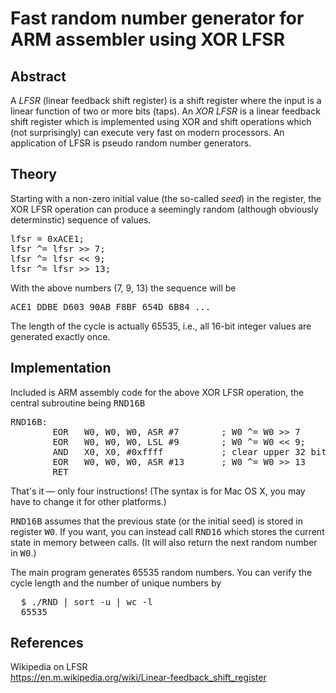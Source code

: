 # Fast random number generator for ARM assembler using XOR LFSR
## Abstract
<p>
  A <i>LFSR</i> (linear feedback shift register) is a shift register
  where the input is a linear function of two or more bits (taps).
  An <i>XOR LFSR</i> is a linear feedback shift register which
  is implemented using XOR and shift operations which (not surprisingly)
  can execute very fast on modern processors.
  An application of LFSR is pseudo random number generators.
</p>

## Theory
<p>
  Starting with a non-zero initial value (the so-called <i>seed</i>)
  in the register, the XOR LFSR operation can produce a seemingly
  random (although obviously determinstic) sequence of values.
</p>
<pre>
lfsr = 0xACE1;
lfsr ^= lfsr >> 7;
lfsr ^= lfsr << 9;
lfsr ^= lfsr >> 13;
</pre>
<p>
  With the above numbers (7, 9, 13) the sequence will be
</p>
<pre>
ACE1 DDBE D603 90AB F8BF 654D 6B84 ...
</pre>
<p>
  The length of the cycle is actually 65535, i.e., all 16-bit integer values
  are generated exactly once.
</p>

## Implementation
<p>
  Included is ARM assembly code for the above XOR LFSR operation, the
  central subroutine being <tt>RND16B</tt>
</p>
<pre>
RND16B:
        EOR   W0, W0, W0, ASR #7        ; W0 ^= W0 >> 7
        EOR   W0, W0, W0, LSL #9        ; W0 ^= W0 << 9;
        AND   X0, X0, #0xffff           ; clear upper 32 bits
        EOR   W0, W0, W0, ASR #13       ; W0 ^= W0 >> 13
        RET
</pre>
<p>
  That's it &mdash; only four instructions!
  (The syntax is for Mac OS X, you may have to change it for other platforms.)
</p>
<p>
  <tt>RND16B</tt> assumes that the previous state (or the initial seed)
  is stored in register <tt>W0</tt>.
  If you want, you can instead call <tt>RND16</tt> which stores the current
  state in memory between calls.  (It will also return the next random number
  in <tt>W0</tt>.)
</p>
<p>
  The main program generates 65535 random numbers. You can verify the cycle length
  and the number of unique numbers by
</p>
<pre>
  $ ./RND | sort -u | wc -l
  65535
</pre>

## References

Wikipedia on LFSR
<br>
https://en.m.wikipedia.org/wiki/Linear-feedback_shift_register

